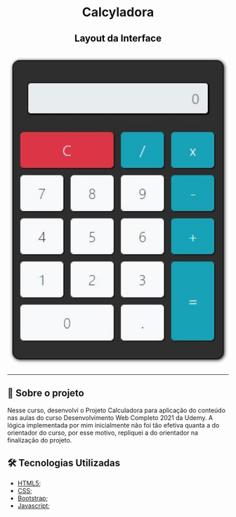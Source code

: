 <h1 align="center">

**Calcyladora**

</h1>

<h2 align="center" style="color:black"> Layout da Interface
<h2>

<h2 align="center">
<img alt="layout" src= "https://github.com/angelresende/calculadoraJs/blob/main/Layout.JPG" width="600px">
</h2><hr>
 

## 🚀 Sobre o projeto

Nesse curso, desenvolvi o Projeto Calculadora para aplicação do conteúdo nas aulas do curso Desenvolvimento Web Completo 2021 da Udemy.
A lógica implementada por mim inicialmente não foi tão efetiva quanta a do orientador do curso, por esse motivo, repliquei a do orientador na finalização do projeto. 

## 🛠️ Tecnologias Utilizadas

- [HTML5](https://www.techtudo.com.br/noticias/2011/12/o-que-e-html5.ghtml);
- [CSS](https://developer.mozilla.org/pt-BR/docs/Web/CSS);
- [Bootstrap](https://getbootstrap.com/docs/4.0/getting-started/introduction/);
- [Javascript](https://www.javascript.com/);
